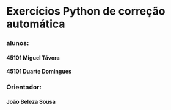 # Exercícios Python de correção automática


### alunos:

#### 45101 Miguel Távora
#### 45101 Duarte Domingues

### Orientador:

#### João Beleza Sousa
